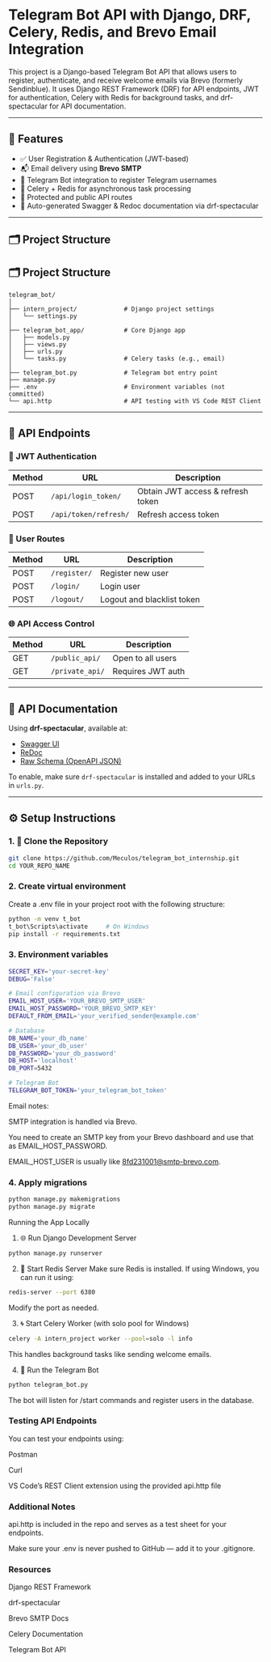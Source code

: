 # Telegram Bot API with Django, DRF, Celery, Redis, and Brevo Email Integration

This project is a Django-based Telegram Bot API that allows users to register, authenticate, and receive welcome emails via Brevo (formerly Sendinblue). It uses Django REST Framework (DRF) for API endpoints, JWT for authentication, Celery with Redis for background tasks, and drf-spectacular for API documentation.

---

## 🚀 Features

- ✅ User Registration & Authentication (JWT-based)
- 📬 Email delivery using **Brevo SMTP**
- 🤖 Telegram Bot integration to register Telegram usernames
- 🧵 Celery + Redis for asynchronous task processing
- 🧪 Protected and public API routes
- 📘 Auto-generated Swagger & Redoc documentation via drf-spectacular

---

## 🗂️ Project Structure

## 🗂️ Project Structure

```text
telegram_bot/
│
├── intern_project/             # Django project settings
│   └── settings.py
│
├── telegram_bot_app/           # Core Django app
│   ├── models.py
│   ├── views.py
│   ├── urls.py
│   └── tasks.py                # Celery tasks (e.g., email)
│
├── telegram_bot.py             # Telegram bot entry point
├── manage.py
├── .env                        # Environment variables (not committed)
└── api.http                    # API testing with VS Code REST Client
```


---

## 🧪 API Endpoints

### 🔐 JWT Authentication
| Method | URL | Description |
|--------|-----|-------------|
| POST | `/api/login_token/` | Obtain JWT access & refresh token |
| POST | `/api/token/refresh/` | Refresh access token |

### 👤 User Routes
| Method | URL | Description |
|--------|-----|-------------|
| POST | `/register/` | Register new user |
| POST | `/login/` | Login user |
| POST | `/logout/` | Logout and blacklist token |

### 🌐 API Access Control
| Method | URL | Description |
|--------|-----|-------------|
| GET | `/public_api/` | Open to all users |
| GET | `/private_api/` | Requires JWT auth |

---

## 📑 API Documentation

Using **drf-spectacular**, available at:

- [Swagger UI](http://localhost:8000/api/schema/swagger-ui/)
- [ReDoc](http://localhost:8000/api/schema/redoc/)
- [Raw Schema (OpenAPI JSON)](http://localhost:8000/api/schema/)

To enable, make sure `drf-spectacular` is installed and added to your URLs in `urls.py`.

---

## ⚙️ Setup Instructions

### 1. 🔧 Clone the Repository

```bash
git clone https://github.com/Meculos/telegram_bot_internship.git
cd YOUR_REPO_NAME
```

### 2. Create virtual environment
Create a .env file in your project root with the following structure:

```bash
python -m venv t_bot
t_bot\Scripts\activate     # On Windows
pip install -r requirements.txt
```

### 3. Environment variables

```bash
SECRET_KEY='your-secret-key'
DEBUG='False'

# Email configuration via Brevo
EMAIL_HOST_USER='YOUR_BREVO_SMTP_USER'  
EMAIL_HOST_PASSWORD='YOUR_BREVO_SMTP_KEY'  
DEFAULT_FROM_EMAIL='your_verified_sender@example.com'

# Database
DB_NAME='your_db_name'
DB_USER='your_db_user'
DB_PASSWORD='your_db_password'
DB_HOST='localhost'
DB_PORT=5432

# Telegram Bot
TELEGRAM_BOT_TOKEN='your_telegram_bot_token'
```
Email notes:

SMTP integration is handled via Brevo.

You need to create an SMTP key from your Brevo dashboard and use that as EMAIL_HOST_PASSWORD.

EMAIL_HOST_USER is usually like 8fd231001@smtp-brevo.com.

### 4. Apply migrations

```bash
python manage.py makemigrations
python manage.py migrate
```

Running the App Locally

1. 🌐 Run Django Development Server

```bash
python manage.py runserver
```

2. 🧠 Start Redis Server
Make sure Redis is installed. If using Windows, you can run it using:

```bash
redis-server --port 6380
```
Modify the port as needed.

3. 🌀 Start Celery Worker (with solo pool for Windows)

```bash
celery -A intern_project worker --pool=solo -l info
```
This handles background tasks like sending welcome emails.

4. 🤖 Run the Telegram Bot

```bash
python telegram_bot.py
```
The bot will listen for /start commands and register users in the database.


### Testing API Endpoints
You can test your endpoints using:

Postman

Curl

VS Code’s REST Client extension using the provided api.http file

### Additional Notes
api.http is included in the repo and serves as a test sheet for your endpoints.

Make sure your .env is never pushed to GitHub — add it to your .gitignore.

### Resources
Django REST Framework

drf-spectacular

Brevo SMTP Docs

Celery Documentation

Telegram Bot API





